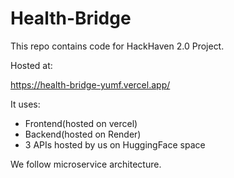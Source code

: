 # Health-Bridge

This repo contains code for HackHaven 2.0 Project.

Hosted at:

https://health-bridge-yumf.vercel.app/

It uses:
- Frontend(hosted on vercel)
- Backend(hosted on Render)
- 3 APIs hosted by us on HuggingFace space

We follow microservice architecture.